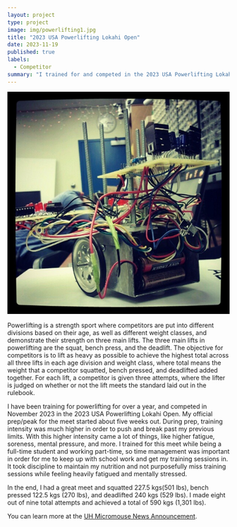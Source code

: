 ```yaml
---
layout: project
type: project
image: img/powerlifting1.jpg
title: "2023 USA Powerlifting Lokahi Open"
date: 2023-11-19
published: true
labels:
  - Competitor
summary: "I trained for and competed in the 2023 USA Powerlifting Lokahi Open."
---
```


<div class="text-center p-4">
  <img src="../img/micromouse/micromouse-robot.png" class="img-thumbnail" >
</div>

Powerlifting is a strength sport where competitors are put into different divisions based on their age, as well as different weight classes, and demonstrate their strength on three main lifts. The three main lifts in powerlifting are the squat, bench press, and the deadlift. The objective for competitors is to lift as heavy as possible to achieve the highest total across all three lifts in each age division and weight class, where total means the weight that a competitor squatted, bench pressed, and deadlifted added together. For each lift, a competitor is given three attempts, where the lifter is judged on whether or not the lift meets the standard laid out in the rulebook. 

I have been training for powerlifting for over a year, and competed in November 2023 in the 2023 USA Powerlifting Lokahi Open. My official prep/peak for the meet started about five weeks out. During prep, training intensity was much higher in order to push and break past my previous limits. With this higher intensity came a lot of things, like higher fatigue, soreness, mental pressure, and more. I trained for this meet while being a full-time student and working part-time, so time management was important in order for me to keep up with school work and get my training sessions in. It took discipline to maintain my nutrition and not purposefully miss training sessions while feeling heavily fatigued and mentally stressed. 

In the end, I had a great meet and squatted 227.5 kgs(501 lbs), bench pressed 122.5 kgs (270 lbs), and deadlifted 240 kgs (529 lbs). I made eight out of nine total attempts and achieved a total of 590 kgs (1,301 lbs).

You can learn more at the [UH Micromouse News Announcement](https://manoa.hawaii.edu/news/article.php?aId=2857).
